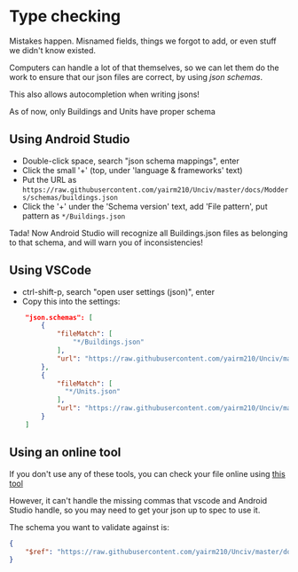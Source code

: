 # Type checking

Mistakes happen. Misnamed fields, things we forgot to add, or even stuff we didn't know existed.

Computers can handle a lot of that themselves, so we can let them do the work to ensure that our json files are correct, by using *json schemas*.

This also allows autocompletion when writing jsons!

As of now, only Buildings and Units have proper schema

## Using Android Studio


- Double-click space, search "json schema mappings", enter
- Click the small '+' (top, under 'language & frameworks' text)
- Put the URL as `https://raw.githubusercontent.com/yairm210/Unciv/master/docs/Modders/schemas/buildings.json`
- Click the '+' under the 'Schema version' text, add 'File pattern', put pattern as `*/Buildings.json`

Tada! Now Android Studio will recognize all Buildings.json files as belonging to that schema, and will warn you of inconsistencies!

## Using VSCode

- ctrl-shift-p, search "open user settings (json)", enter
- Copy this into the settings:
```json
    "json.schemas": [
        {
            "fileMatch": [
                "*/Buildings.json"
            ],
            "url": "https://raw.githubusercontent.com/yairm210/Unciv/master/docs/Modders/schemas/buildings.json"
        },
        {
            "fileMatch": [
              "*/Units.json"
            ],
            "url": "https://raw.githubusercontent.com/yairm210/Unciv/master/docs/Modders/schemas/units.json"
        }
    ]
```

## Using an online tool

If you don't use any of these tools, you can check your file online using [this tool](https://www.jsonschemavalidator.net/)

However, it can't handle the missing commas that vscode and Android Studio handle, so you may need to get your json up to spec to use it.

The schema you want to validate against is:
```json
{
	"$ref": "https://raw.githubusercontent.com/yairm210/Unciv/master/docs/Modders/schemas/buildings.json"
}
```
